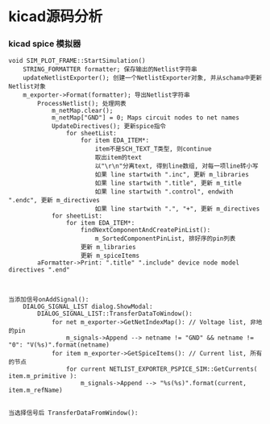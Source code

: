 # kicad源码分析

### kicad spice 模拟器

    void SIM_PLOT_FRAME::StartSimulation()
        STRING_FORMATTER formatter; 保存输出的Netlist字符串
        updateNetlistExporter(); 创建一个NetlistExporter对象, 并从schama中更新Netlist对象
        m_exporter->Format(formatter); 导出Netlist字符串
            ProcessNetlist(); 处理网表
                m_netMap.clear();
                m_netMap["GND"] = 0; Maps circuit nodes to net names
                UpdateDirectives(); 更新spice指令
                    for sheetList:
                        for item EDA_ITEM*:
                            item不是SCH_TEXT_T类型, 则continue
                            取出item的text
                            以"\r\n"分离text, 得到line数组, 对每一项line转小写
                            如果 line startwith ".inc", 更新 m_libraries
                            如果 line startwith ".title", 更新 m_title
                            如果 line startwith ".control", endwith ".endc", 更新 m_directives
                            如果 line startwith ".", "+", 更新 m_directives
                for sheetList:
                    for item EDA_ITEM*:
                        findNextComponentAndCreatePinList():
                            m_SortedComponentPinList, 排好序的pin列表
                        更新 m_libraries
                        更新 m_spiceItems
            aFormatter->Print: ".title" ".include" device node model directives ".end"



    当添加信号onAddSignal():
        DIALOG_SIGNAL_LIST dialog.ShowModal:
            DIALOG_SIGNAL_LIST::TransferDataToWindow():
                for net m_exporter->GetNetIndexMap(): // Voltage list, 非地的pin
                    m_signals->Append --> netname != "GND" && netname != "0": "V(%s)".format(netname)
                for item m_exporter->GetSpiceItems(): // Current list, 所有的节点
                    for current NETLIST_EXPORTER_PSPICE_SIM::GetCurrents( item.m_primitive ):
                        m_signals->Append --> "%s(%s)".format(current, item.m_refName)


    当选择信号后 TransferDataFromWindow():

